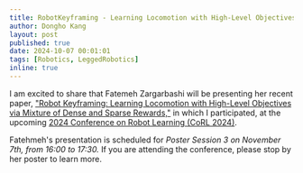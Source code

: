 ```yaml
---
title: RobotKeyframing - Learning Locomotion with High-Level Objectives via Mixture of Dense and Sparse Rewards
author: Dongho Kang
layout: post
published: true
date: 2024-10-07 00:01:01
tags: [Robotics, LeggedRobotics]
inline: true
---
```

I am excited to share that Fatemeh Zargarbashi will be presenting her recent paper, ["Robot Keyframing: Learning Locomotion with High-Level Objectives via Mixture of Dense and Sparse Rewards,"](https://sites.google.com/view/robot-keyframing/) in which I participated, at the upcoming [2024 Conference on Robot Learning (CoRL 2024)](https://www.corl.org/). 

Fatehmeh's presentation is scheduled for *Poster Session 3 on November 7th, from 16:00 to 17:30.*  If you are attending the conference, please stop by her poster to learn more.